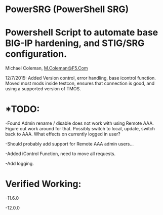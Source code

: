 # PowerSRG (PowerShell SRG)
# Powershell Script to automate base BIG-IP hardening, and STIG/SRG configuration.
 Michael Coleman, M.Coleman@F5.Com


12/7/2015:  Added Version control, error handling, base icontrol function.  Moved most mods inside testcon, ensures that connection is good, and using a supported version of TMOS.

# *TODO:

-Found Admin rename / disable does not work with using Remote AAA.
Figure out work around for that. Possibly switch to local, update,
switch back to AAA. What effects on currently logged in user?

-Should probably add support for Remote AAA admin users...

-Added iControl Function, need to move all requests.

-Add logging.

# Verified Working:
-11.6.0

-12.0.0

